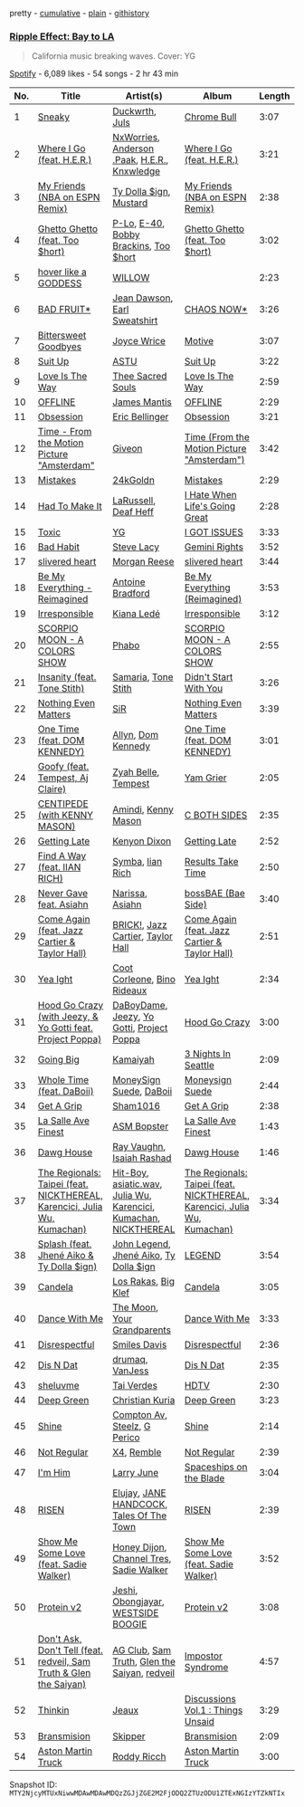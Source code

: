 pretty - [cumulative](/playlists/cumulative/37i9dQZF1DX7q1woBjoKv7.md) - [plain](/playlists/plain/37i9dQZF1DX7q1woBjoKv7) - [githistory](https://github.githistory.xyz/mackorone/spotify-playlist-archive/blob/main/playlists/plain/37i9dQZF1DX7q1woBjoKv7)

### [Ripple Effect: Bay to LA ](https://open.spotify.com/playlist/37i9dQZF1DX7q1woBjoKv7)

> California music breaking waves\. Cover: YG

[Spotify](https://open.spotify.com/user/spotify) - 6,089 likes - 54 songs - 2 hr 43 min

| No. | Title | Artist(s) | Album | Length |
|---|---|---|---|---|
| 1 | [Sneaky](https://open.spotify.com/track/6XkG4MmrybBwPUm2d4wD0c) | [Duckwrth](https://open.spotify.com/artist/6I3MElirhT5t6Kf7p0hGk9), [Juls](https://open.spotify.com/artist/7BIkk865pwBrSZetA8Izic) | [Chrome Bull](https://open.spotify.com/album/3IJE33ruLyvq3yCiJubw4g) | 3:07 |
| 2 | [Where I Go \(feat\. H.E.R.\)](https://open.spotify.com/track/3MlQPB0wJuopo3NTZGlMpI) | [NxWorries](https://open.spotify.com/artist/6PEMFpe3PTOksdV4ZXUpbE), [Anderson .Paak](https://open.spotify.com/artist/3jK9MiCrA42lLAdMGUZpwa), [H.E.R.](https://open.spotify.com/artist/3Y7RZ31TRPVadSFVy1o8os), [Knxwledge](https://open.spotify.com/artist/17Zu03OgBVxgLxWmRUyNOJ) | [Where I Go \(feat\. H.E.R.\)](https://open.spotify.com/album/1o8zUe3QYHV42SHSsg6ffu) | 3:21 |
| 3 | [My Friends \(NBA on ESPN Remix\)](https://open.spotify.com/track/2ozgsfkVawagBdUPqeSy3S) | [Ty Dolla $ign](https://open.spotify.com/artist/7c0XG5cIJTrrAgEC3ULPiq), [Mustard](https://open.spotify.com/artist/0YinUQ50QDB7ZxSCLyQ40k) | [My Friends \(NBA on ESPN Remix\)](https://open.spotify.com/album/3vpq7cMLKEeUedKOOM9LXa) | 2:38 |
| 4 | [Ghetto Ghetto \(feat\. Too $hort\)](https://open.spotify.com/track/2u4RTMeRgjtf6OOBYJnaHT) | [P\-Lo](https://open.spotify.com/artist/2QLM9IFaHBtB16b8ZDaA3A), [E\-40](https://open.spotify.com/artist/3crnzLy8R4lVwaigKEOz7V), [Bobby Brackins](https://open.spotify.com/artist/72rsQfzxNVLPpbzQzXVJSc), [Too $hort](https://open.spotify.com/artist/4sb7rZNN93BSS6Gqgepo4v) | [Ghetto Ghetto \(feat\. Too $hort\)](https://open.spotify.com/album/5i489DjfeY8OWhhQIdcexn) | 3:02 |
| 5 | [hover like a GODDESS](https://open.spotify.com/track/1v3d3KsoHgmiWEI6vFyJ0t) | [WILLOW](https://open.spotify.com/artist/3rWZHrfrsPBxVy692yAIxF) | [<COPINGMECHANISM>](https://open.spotify.com/album/0oMXn0MNLNyvB4iJPZXOuV) | 2:23 |
| 6 | [BAD FRUIT\*](https://open.spotify.com/track/0LI2OK0tulkh9mT2NmEBF8) | [Jean Dawson](https://open.spotify.com/artist/7vNNmjV14SKQzlQAEg0BXP), [Earl Sweatshirt](https://open.spotify.com/artist/3A5tHz1SfngyOZM2gItYKu) | [CHAOS NOW\*](https://open.spotify.com/album/1h6QGKzD4kzEZDzojyXeoM) | 3:26 |
| 7 | [Bittersweet Goodbyes](https://open.spotify.com/track/1otiDJ357ZDfyaJpK4IvNQ) | [Joyce Wrice](https://open.spotify.com/artist/24Cf1irKt7kcewb9OOkPum) | [Motive](https://open.spotify.com/album/2IVlGSUdl1ZTeSjOj8tMEr) | 3:07 |
| 8 | [Suit Up](https://open.spotify.com/track/3ibqLmDKnUhxKLWIY2jqcL) | [ASTU](https://open.spotify.com/artist/7im6YMNQQpdI06Yn764gAi) | [Suit Up](https://open.spotify.com/album/20tAaqlEj2fT9I9CYB3ucE) | 3:22 |
| 9 | [Love Is The Way](https://open.spotify.com/track/4Z0aGS1P0KxyPlBpqHpJ0F) | [Thee Sacred Souls](https://open.spotify.com/artist/0oK5D6uPhGu4Jk2dbZfodU) | [Love Is The Way](https://open.spotify.com/album/1WiszSvpOFgvxk1d0pCFMw) | 2:59 |
| 10 | [OFFLINE](https://open.spotify.com/track/01TZYbhQiq0aswhImSbsUC) | [James Mantis](https://open.spotify.com/artist/0HzRhsDxi3nyKikga3GW5r) | [OFFLINE](https://open.spotify.com/album/4ywGwCNe0M4AFbePq24wxt) | 2:29 |
| 11 | [Obsession](https://open.spotify.com/track/3thdkIE4oHaFmSwZNLdFAJ) | [Eric Bellinger](https://open.spotify.com/artist/7ibAWtDtmEfaVhc1FJ3Vl9) | [Obsession](https://open.spotify.com/album/5ILqDCabfFQrBHHJ4yVfT6) | 3:21 |
| 12 | [Time \- From the Motion Picture "Amsterdam"](https://open.spotify.com/track/7nV3HScm7VfvyGdN5u6GNS) | [Giveon](https://open.spotify.com/artist/4fxd5Ee7UefO4CUXgwJ7IP) | [Time \(From the Motion Picture "Amsterdam"\)](https://open.spotify.com/album/3VDUN8potNxTgF520R642l) | 3:42 |
| 13 | [Mistakes](https://open.spotify.com/track/4NAraLVJxtLPJhmKKVklKa) | [24kGoldn](https://open.spotify.com/artist/6fWVd57NKTalqvmjRd2t8Z) | [Mistakes](https://open.spotify.com/album/2gdsRtb1ckC5S0sC2VxwTJ) | 2:29 |
| 14 | [Had To Make It](https://open.spotify.com/track/1ULXffXSFXevPKpgjO5pd7) | [LaRussell](https://open.spotify.com/artist/5PRPy7MZZhkM5CIVJvTAKM), [Deaf Heff](https://open.spotify.com/artist/5yxNTNGqpVWW0PJfjbEHMm) | [I Hate When Life's Going Great](https://open.spotify.com/album/3BU2qeyL8HMYNUzwqzTVBY) | 2:28 |
| 15 | [Toxic](https://open.spotify.com/track/2JZYXjz0H86eOrXcTr0MIm) | [YG](https://open.spotify.com/artist/0A0FS04o6zMoto8OKPsDwY) | [I GOT ISSUES](https://open.spotify.com/album/4fu0jN1IzoaXgzCfqdjOjJ) | 3:33 |
| 16 | [Bad Habit](https://open.spotify.com/track/4k6Uh1HXdhtusDW5y8Gbvy) | [Steve Lacy](https://open.spotify.com/artist/57vWImR43h4CaDao012Ofp) | [Gemini Rights](https://open.spotify.com/album/3Ks0eeH0GWpY4AU20D5HPD) | 3:52 |
| 17 | [slivered heart](https://open.spotify.com/track/1MIhcLCTe2EsUTpzU1KYAv) | [Morgan Reese](https://open.spotify.com/artist/4Ro2elWptpQoQOLV1F2JoR) | [slivered heart](https://open.spotify.com/album/0cAnIDBjkxN0JKstGCpEUo) | 3:44 |
| 18 | [Be My Everything \- Reimagined](https://open.spotify.com/track/2gOdvR5niu4OsTOd12coeQ) | [Antoine Bradford](https://open.spotify.com/artist/1FYE37rOHOrxO1lHAQUkCl) | [Be My Everything \(Reimagined\)](https://open.spotify.com/album/3INyxMUu4b0eJMuQ0HkVbB) | 3:53 |
| 19 | [Irresponsible](https://open.spotify.com/track/3PIDY9vzQP6U8OLTYlcA50) | [Kiana Ledé](https://open.spotify.com/artist/7jZMxhsB8djyIbYmoiJSTs) | [Irresponsible](https://open.spotify.com/album/5Mv9dyRbKf8x90M86mibc0) | 3:12 |
| 20 | [SCORPIO MOON \- A COLORS SHOW](https://open.spotify.com/track/6D1FytV3a4tYR6O8Q2w83z) | [Phabo](https://open.spotify.com/artist/5FdZDr2bMbEcnsEKRgO3rn) | [SCORPIO MOON \- A COLORS SHOW](https://open.spotify.com/album/1rqrKsQxo2QEjN4IwW0bbc) | 2:55 |
| 21 | [Insanity \(feat\. Tone Stith\)](https://open.spotify.com/track/5Pm7c0omSn7WEezUtIqnK4) | [Samaria](https://open.spotify.com/artist/4FreKg40BVDMPRLGeubyku), [Tone Stith](https://open.spotify.com/artist/756t7CBmWLNYsshVtS6P44) | [Didn't Start With You](https://open.spotify.com/album/27RhvUoZNhFtggwX1pVSgr) | 3:26 |
| 22 | [Nothing Even Matters](https://open.spotify.com/track/1pJsmr01tzKnFfjeCvzcdc) | [SiR](https://open.spotify.com/artist/3QTDHixorJelOLxoxcjqGx) | [Nothing Even Matters](https://open.spotify.com/album/6r5e7Kryn9PUFiwofr19K0) | 3:39 |
| 23 | [One Time \(feat\. DOM KENNEDY\)](https://open.spotify.com/track/6mfyODDnAQX6ojnQtWuW0i) | [Allyn](https://open.spotify.com/artist/2nWo31Kvu9rMSVfhuUVUw3), [Dom Kennedy](https://open.spotify.com/artist/3s8alQfNnY0roAHaJh7Xxt) | [One Time \(feat\. DOM KENNEDY\)](https://open.spotify.com/album/1vPtikiP2qLicdObgiavZK) | 3:01 |
| 24 | [Goofy \(feat\. Tempest, Aj Claire\)](https://open.spotify.com/track/2np39YpyeoSyygoB694VNx) | [Zyah Belle](https://open.spotify.com/artist/09q46aTaAsSGoLID49Y6Sx), [Tempest](https://open.spotify.com/artist/2FBvlvG5TL6SPA2tCLiusa) | [Yam Grier](https://open.spotify.com/album/2KvfsMy0IQ2XRd5Rh7Ur2Q) | 2:05 |
| 25 | [CENTIPEDE \(with KENNY MASON\)](https://open.spotify.com/track/2JiDnbh3HRC6WekbH2gpXI) | [Amindi](https://open.spotify.com/artist/1xQIR56DxgWYZPUvOLRIua), [Kenny Mason](https://open.spotify.com/artist/4mwdnO2jZrMmMVrjcHsZBv) | [C BOTH SIDES](https://open.spotify.com/album/4L0umpEJcMerCrqZmzbhHc) | 2:35 |
| 26 | [Getting Late](https://open.spotify.com/track/4bYTTDFnNbakdU9NX8uMKj) | [Kenyon Dixon](https://open.spotify.com/artist/5AzjednUL6MFJP0dBic3be) | [Getting Late](https://open.spotify.com/album/3giodvWWNQIgilwpC9Fxfa) | 2:52 |
| 27 | [Find A Way \(feat\. IIAN RICH\)](https://open.spotify.com/track/2YdHD4RfCO2BHaSG5dRnoY) | [Symba](https://open.spotify.com/artist/06S3fr7xEES7e3QPXhu3ay), [Iian Rich](https://open.spotify.com/artist/0ol8OuPfXKB2NWco8XEKtR) | [Results Take Time](https://open.spotify.com/album/4pbph4ZWAanvsHlqztlFU9) | 2:50 |
| 28 | [Never Gave feat\. Asiahn](https://open.spotify.com/track/62y4tnCtH6mTGTirrJde4V) | [Narissa](https://open.spotify.com/artist/5bOCbA2WfZgcFQyT64V76q), [Asiahn](https://open.spotify.com/artist/1mKtlPrXjWK6oIdk9cSOjs) | [bossBAE \(Bae Side\)](https://open.spotify.com/album/1qCfZ4RhOpVtecWLekWXy0) | 3:40 |
| 29 | [Come Again \(feat\. Jazz Cartier & Taylor Hall\)](https://open.spotify.com/track/6cMbPIBPno6QzPCKZlWveK) | [BRICK!](https://open.spotify.com/artist/4NGUeAdVk2KKuMpfYULR3v), [Jazz Cartier](https://open.spotify.com/artist/0sc5zYshOdiFD4ayqMrJbJ), [Taylor Hall](https://open.spotify.com/artist/7xlDJey098LJnOQO9B4QR5) | [Come Again \(feat\. Jazz Cartier & Taylor Hall\)](https://open.spotify.com/album/6dji2RjkzApkdFK6EOYP3w) | 2:51 |
| 30 | [Yea Ight](https://open.spotify.com/track/4v6Lb2beBRzU1eQZ8hZ2eh) | [Coot Corleone](https://open.spotify.com/artist/1Vh6MAxEaUJusA1hwzrLhm), [Bino Rideaux](https://open.spotify.com/artist/3pcerTbRFAPvWWtAfySFWB) | [Yea Ight](https://open.spotify.com/album/6BkJVqRA8Z908TjEuASstQ) | 2:34 |
| 31 | [Hood Go Crazy \(with Jeezy, & Yo Gotti feat\. Project Poppa\)](https://open.spotify.com/track/5hmWEULPbvpLg3Ock95LXW) | [DaBoyDame](https://open.spotify.com/artist/53EmQSV3tRYsAlmM6kElwL), [Jeezy](https://open.spotify.com/artist/4yBK75WVCQXej1p04GWqxH), [Yo Gotti](https://open.spotify.com/artist/6Ha4aES39QiVjR0L2lwuwq), [Project Poppa](https://open.spotify.com/artist/3MN2N9m3oekgxhqCuTdv5E) | [Hood Go Crazy](https://open.spotify.com/album/7kM1KWD0wF0fMaboeOt1qU) | 3:00 |
| 32 | [Going Big](https://open.spotify.com/track/0vOBN9B9YqXNlAFCCqNtd5) | [Kamaiyah](https://open.spotify.com/artist/3XVpDdKav6C6zwlDXPhMEO) | [3 Nights In Seattle](https://open.spotify.com/album/4wEbi47t3VMFRPhMq7bl8W) | 2:09 |
| 33 | [Whole Time \(feat\. DaBoii\)](https://open.spotify.com/track/4yqNahGoc9N1vIbTm3l7Na) | [MoneySign Suede](https://open.spotify.com/artist/5w61NhDHxboaPUjFZ9r2vh), [DaBoii](https://open.spotify.com/artist/1R4jDezcLcFxrJ9PHNrbG0) | [Moneysign Suede](https://open.spotify.com/album/5PtCXycY9LrvdDeXWioM9o) | 2:44 |
| 34 | [Get A Grip](https://open.spotify.com/track/0Ae4vnLUpLT7AnF1CELPwv) | [Sham1016](https://open.spotify.com/artist/5lDzowjz3xvo2RljfG2ixg) | [Get A Grip](https://open.spotify.com/album/7lczx9J6EpZI8wyAhVZdOg) | 2:38 |
| 35 | [La Salle Ave Finest](https://open.spotify.com/track/42LUCnp3xSC53cE8Mbc2J1) | [ASM Bopster](https://open.spotify.com/artist/3bqMC7DfAQr0ZbC7R8htLz) | [La Salle Ave Finest](https://open.spotify.com/album/39atEvh3fgFaCOen814VXi) | 1:43 |
| 36 | [Dawg House](https://open.spotify.com/track/4OWhcwHOnB7ZLGJI0Fo4oN) | [Ray Vaughn](https://open.spotify.com/artist/4yYYCSCDUTypErQMZv5iSg), [Isaiah Rashad](https://open.spotify.com/artist/6aaMZ3fcfLv4tEbmY7bjRM) | [Dawg House](https://open.spotify.com/album/1sjsLTzS0WxitdFmqvPpUW) | 1:46 |
| 37 | [The Regionals: Taipei \(feat\. NICKTHEREAL, Karencici, Julia Wu, Kumachan\)](https://open.spotify.com/track/0dKUOtfSILNo9GyWx9VIjk) | [Hit\-Boy](https://open.spotify.com/artist/6q3p11nP1p80Ey6LrOOSed), [asiatic.wav](https://open.spotify.com/artist/3tGCfr3ALXtQrYHPOm9OTx), [Julia Wu](https://open.spotify.com/artist/7pSH4sO2lXAxFKF6MkwORv), [Karencici](https://open.spotify.com/artist/6v6qfXRvTRGGsmGfDvtMIK), [Kumachan](https://open.spotify.com/artist/5DdhWWd83hbrWLXIVx129X), [NICKTHEREAL](https://open.spotify.com/artist/1fHw35wWkpOw05sswFSl70) | [The Regionals: Taipei \(feat\. NICKTHEREAL, Karencici, Julia Wu, Kumachan\)](https://open.spotify.com/album/5QTKfxYNGFJGIoaNpCSF8y) | 3:34 |
| 38 | [Splash \(feat\. Jhené Aiko & Ty Dolla $ign\)](https://open.spotify.com/track/5Ip2VxpYt1dCD7MKmjrw52) | [John Legend](https://open.spotify.com/artist/5y2Xq6xcjJb2jVM54GHK3t), [Jhené Aiko](https://open.spotify.com/artist/5ZS223C6JyBfXasXxrRqOk), [Ty Dolla $ign](https://open.spotify.com/artist/7c0XG5cIJTrrAgEC3ULPiq) | [LEGEND](https://open.spotify.com/album/48XBEHGNh0oVF5foY3ZtvT) | 3:54 |
| 39 | [Candela](https://open.spotify.com/track/2GSdnh5WLJAj0fzbywWQkh) | [Los Rakas](https://open.spotify.com/artist/513odGmQbPb6hVERfJGeF0), [Big Klef](https://open.spotify.com/artist/4VZljMVEAhstVDTphJx2nT) | [Candela](https://open.spotify.com/album/6YOx8xZNUVtJZRV8euOHzo) | 3:05 |
| 40 | [Dance With Me](https://open.spotify.com/track/3L4Z1OrliUmNUcZzmpYZSZ) | [The Moon](https://open.spotify.com/artist/4RPxNhKx7KOJoOSZdKC3NM), [Your Grandparents](https://open.spotify.com/artist/4H2uN93zRcRAVmTINvxuiq) | [Dance With Me](https://open.spotify.com/album/42zG2fJAyTeTJaTfSDq0Xd) | 3:33 |
| 41 | [Disrespectful](https://open.spotify.com/track/2VB8KK5Mpw5faIEuOpHhqJ) | [Smiles Davis](https://open.spotify.com/artist/6vjhuQY1IzfsaJJIKskfZD) | [Disrespectful](https://open.spotify.com/album/6lMQiGo4VMFgA2rzqQVL9I) | 2:36 |
| 42 | [Dis N Dat](https://open.spotify.com/track/47l61SN0LmVnzMc1jSpUdJ) | [drumaq](https://open.spotify.com/artist/6YxiJtz5oCCcDsMGiLNMh5), [VanJess](https://open.spotify.com/artist/0Ek89uaJyo6NfWK22awFvI) | [Dis N Dat](https://open.spotify.com/album/0ohVWsW5RSKamDG6oTvQRx) | 2:35 |
| 43 | [sheluvme](https://open.spotify.com/track/6QPsWusy5itp7ip1hW7QNa) | [Tai Verdes](https://open.spotify.com/artist/2kCO8LXN1usaOPL3iEE28I) | [HDTV](https://open.spotify.com/album/6TIzz9Z4n03E5USTDzBweS) | 2:30 |
| 44 | [Deep Green](https://open.spotify.com/track/0hHnuKAlRRLyG7bYg474B8) | [Christian Kuria](https://open.spotify.com/artist/4uaGojdWj4H6cTJydZUPWG) | [Deep Green](https://open.spotify.com/album/6c2FgkDmUjHtgXjTa59SfF) | 3:23 |
| 45 | [Shine](https://open.spotify.com/track/6JKittheH60MeRx5B8u51b) | [Compton Av](https://open.spotify.com/artist/4ifWa8uYjvbxB4ouf9XbW5), [Steelz](https://open.spotify.com/artist/0xG8uG9nzLyuwoVIPF0xiM), [G Perico](https://open.spotify.com/artist/4Q2hTDZYFCohf17D5GvkIb) | [Shine](https://open.spotify.com/album/5sWeE47I8hfL7eDY9XLKnk) | 2:14 |
| 46 | [Not Regular](https://open.spotify.com/track/79DqbC1YHMGkzGQeJqMjqq) | [X4](https://open.spotify.com/artist/7271ibB4SynaG8JFLqoxUg), [Remble](https://open.spotify.com/artist/65s98MYZ4xFpgKlUYS5XKw) | [Not Regular](https://open.spotify.com/album/6l01Xc6l1DE1QzGd6qGExz) | 2:39 |
| 47 | [I'm Him](https://open.spotify.com/track/0Pt6IuKRMnxuJpP8EZEVeo) | [Larry June](https://open.spotify.com/artist/1grN0519h2zYqpRtYbDZAl) | [Spaceships on the Blade](https://open.spotify.com/album/2aydhloXt99nJk9Nsu5AV4) | 3:04 |
| 48 | [RISEN](https://open.spotify.com/track/34OImRuWIDWmXazkQsUY2y) | [Elujay](https://open.spotify.com/artist/1CgbNAF3Stnz1Tpipu3xdO), [JANE HANDCOCK](https://open.spotify.com/artist/2wgW0CiQRwbWlkT6nM8suD), [Tales Of The Town](https://open.spotify.com/artist/1ZgPUEWXZparNifIcZgsKT) | [RISEN](https://open.spotify.com/album/47DHGHxFBNj2oq66AefWxF) | 2:39 |
| 49 | [Show Me Some Love \(feat\. Sadie Walker\)](https://open.spotify.com/track/4qUx0Q2kGLwjkweKThS3rj) | [Honey Dijon](https://open.spotify.com/artist/0XfQBWgzisaS9ltDV9bXAS), [Channel Tres](https://open.spotify.com/artist/4cUkGQyhLFqKHBtL58HYVp), [Sadie Walker](https://open.spotify.com/artist/0clxMTSb1Z3gtdx4A1SRwV) | [Show Me Some Love \(feat\. Sadie Walker\)](https://open.spotify.com/album/2eWGZxSgyBoixLT4t76AXI) | 3:52 |
| 50 | [Protein v2](https://open.spotify.com/track/3CrMbixptWnR1AiFujPap6) | [Jeshi](https://open.spotify.com/artist/0q8eApZJs5WDBxayY9769C), [Obongjayar](https://open.spotify.com/artist/6l7R1jntPahGxwJt7Tky8h), [WESTSIDE BOOGIE](https://open.spotify.com/artist/5usbqiU7sjvszjWecANDL6) | [Protein v2](https://open.spotify.com/album/0HEuPgvuiqiqQGXTowaJCI) | 3:08 |
| 51 | [Don't Ask, Don't Tell \(feat\. redveil, Sam Truth & Glen the Saiyan\)](https://open.spotify.com/track/1TpqQGpvD1yZVdzuy4WqW8) | [AG Club](https://open.spotify.com/artist/22KyrgRdE2K6aB5wtZls3c), [Sam Truth](https://open.spotify.com/artist/6vyaBinA0tnzsoiX4GEboa), [Glen the Saiyan](https://open.spotify.com/artist/7vHpwq0fPbCFXXEfZ0O135), [redveil](https://open.spotify.com/artist/5BwsX8bXOFC1YnqSlyfOKM) | [Impostor Syndrome](https://open.spotify.com/album/074Nlnf3EYwLgop0k5Lay6) | 4:57 |
| 52 | [Thinkin](https://open.spotify.com/track/7CjRjRT7dEUwTxc1sSe5e2) | [Jeaux](https://open.spotify.com/artist/3KufTVL1C3PZb9ZfO1GNne) | [Discussions Vol.1 : Things Unsaid](https://open.spotify.com/album/27ypPO6FWCiZPMGNsXJRFQ) | 3:29 |
| 53 | [Bransmision](https://open.spotify.com/track/0TqplHoRImbR3tbvIpz1Hi) | [Skipper](https://open.spotify.com/artist/6kXYz9AWM0zp233hM4BT8j) | [Bransmision](https://open.spotify.com/album/498pI2V2dp1s3JNQFHkiRB) | 2:09 |
| 54 | [Aston Martin Truck](https://open.spotify.com/track/1KaRuTOGchQyTnrY3vWzfR) | [Roddy Ricch](https://open.spotify.com/artist/757aE44tKEUQEqRuT6GnEB) | [Aston Martin Truck](https://open.spotify.com/album/4Uv7QjKaAq1mFO7aYzk4Xc) | 3:00 |

Snapshot ID: `MTY2NjcyMTUxNiwwMDAwMDAwMDQzZGJjZGE2M2FjODQ2ZTUzODU1ZTExNGIzYTZkNTIx`
